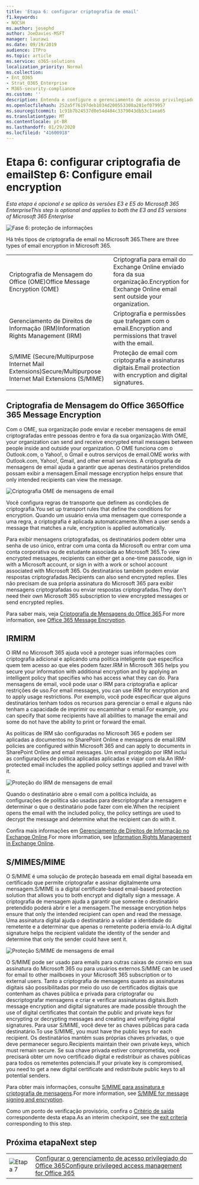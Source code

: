 ```yaml
---
title: 'Etapa 6: configurar criptografia de email'
f1.keywords:
- NOCSH
ms.author: josephd
author: JoeDavies-MSFT
manager: laurawi
ms.date: 09/19/2019
audience: ITPro
ms.topic: article
ms.service: o365-solutions
localization_priority: Normal
ms.collection:
- Ent_O365
- Strat_O365_Enterprise
- M365-security-compliance
ms.custom: ''
description: Entenda e configure o gerenciamento de acesso privilegiado do Office 365.
ms.openlocfilehash: 252a5f76197deb1034d200553308a281ef079957
ms.sourcegitcommit: 1c91b7b24537d0e54d484c3379043db53c1aea65
ms.translationtype: MT
ms.contentlocale: pt-BR
ms.lasthandoff: 01/29/2020
ms.locfileid: "41600918"
---
```

# <a name="step-6-configure-email-encryption"></a><span data-ttu-id="7a608-103">Etapa 6: configurar criptografia de email</span><span class="sxs-lookup"><span data-stu-id="7a608-103">Step 6: Configure email encryption</span></span>

<span data-ttu-id="7a608-104">*Esta etapa é opcional e se aplica às versões E3 e E5 do Microsoft 365 Enterprise*</span><span class="sxs-lookup"><span data-stu-id="7a608-104">*This step is optional and applies to both the E3 and E5 versions of Microsoft 365 Enterprise*</span></span>

![Fase 6: proteção de informações](./media/deploy-foundation-infrastructure/infoprotection_icon-small.png)

<span data-ttu-id="7a608-106">Há três tipos de criptografia de email no Microsoft 365.</span><span class="sxs-lookup"><span data-stu-id="7a608-106">There are three types of email encryption in Microsoft 365.</span></span>

|||
|:-------|:-----|
| <span data-ttu-id="7a608-107">Criptografia de Mensagem do Office (OME)</span><span class="sxs-lookup"><span data-stu-id="7a608-107">Office Message Encryption (OME)</span></span> | <span data-ttu-id="7a608-108">Criptografia para email do Exchange Online enviado fora da sua organização.</span><span class="sxs-lookup"><span data-stu-id="7a608-108">Encryption for Exchange Online email sent outside your organization.</span></span> |
| <span data-ttu-id="7a608-109">Gerenciamento de Direitos de Informação (IRM)</span><span class="sxs-lookup"><span data-stu-id="7a608-109">Information Rights Management (IRM)</span></span> | <span data-ttu-id="7a608-110">Criptografia e permissões que trafegam com o email.</span><span class="sxs-lookup"><span data-stu-id="7a608-110">Encryption and permissions that travel with the email.</span></span> |
| <span data-ttu-id="7a608-111">S/MIME (Secure/Multipurpose Internet Mail Extensions)</span><span class="sxs-lookup"><span data-stu-id="7a608-111">Secure/Multipurpose Internet Mail Extensions (S/MIME)</span></span> | <span data-ttu-id="7a608-112">Proteção de email com criptografia e assinaturas digitais.</span><span class="sxs-lookup"><span data-stu-id="7a608-112">Email protection with encryption and digital signatures.</span></span> |
|||

## <a name="office-365-message-encryption"></a><span data-ttu-id="7a608-113">Criptografia de Mensagem do Office 365</span><span class="sxs-lookup"><span data-stu-id="7a608-113">Office 365 Message Encryption</span></span>

<span data-ttu-id="7a608-114">Com o OME, sua organização pode enviar e receber mensagens de email criptografadas entre pessoas dentro e fora da sua organização.</span><span class="sxs-lookup"><span data-stu-id="7a608-114">With OME, your organization can send and receive encrypted email messages between people inside and outside your organization.</span></span> <span data-ttu-id="7a608-115">O OME funciona com o Outlook.com, o Yahoo!, o Gmail e outros serviços de email.</span><span class="sxs-lookup"><span data-stu-id="7a608-115">OME works with Outlook.com, Yahoo!, Gmail, and other email services.</span></span> <span data-ttu-id="7a608-116">A criptografia de mensagens de email ajuda a garantir que apenas destinatários pretendidos possam exibir a mensagem.</span><span class="sxs-lookup"><span data-stu-id="7a608-116">Email message encryption helps ensure that only intended recipients can view the message.</span></span>

![Criptografia OME de mensagens de email](./media/infoprotect-email-encryption/ome-encryption.png)

<span data-ttu-id="7a608-118">Você configura regras de transporte que definem as condições de criptografia.</span><span class="sxs-lookup"><span data-stu-id="7a608-118">You set up transport rules that define the conditions for encryption.</span></span> <span data-ttu-id="7a608-119">Quando um usuário envia uma mensagem que corresponde a uma regra, a criptografia é aplicada automaticamente.</span><span class="sxs-lookup"><span data-stu-id="7a608-119">When a user sends a message that matches a rule, encryption is applied automatically.</span></span>

<span data-ttu-id="7a608-120">Para exibir mensagens criptografadas, os destinatários podem obter uma senha de uso único, entrar com uma conta da Microsoft ou entrar com uma conta corporativa ou de estudante associada ao Microsoft 365.</span><span class="sxs-lookup"><span data-stu-id="7a608-120">To view encrypted messages, recipients can either get a one-time passcode, sign in with a Microsoft account, or sign in with a work or school account associated with Microsoft 365.</span></span> <span data-ttu-id="7a608-121">Os destinatários também podem enviar respostas criptografadas.</span><span class="sxs-lookup"><span data-stu-id="7a608-121">Recipients can also send encrypted replies.</span></span> <span data-ttu-id="7a608-122">Eles não precisam de sua própria assinatura do Microsoft 365 para exibir mensagens criptografadas ou enviar respostas criptografadas.</span><span class="sxs-lookup"><span data-stu-id="7a608-122">They don't need their own Microsoft 365 subscription to view encrypted messages or send encrypted replies.</span></span>

<span data-ttu-id="7a608-123">Para saber mais, veja [Criptografia de Mensagens do Office 365](https://docs.microsoft.com/Office365/SecurityCompliance/ome).</span><span class="sxs-lookup"><span data-stu-id="7a608-123">For more information, see [Office 365 Message Encryption](https://docs.microsoft.com/Office365/SecurityCompliance/ome).</span></span>

## <a name="irm"></a><span data-ttu-id="7a608-124">IRM</span><span class="sxs-lookup"><span data-stu-id="7a608-124">IRM</span></span>

<span data-ttu-id="7a608-125">O IRM no Microsoft 365 ajuda você a proteger suas informações com criptografia adicional e aplicando uma política inteligente que especifica quem tem acesso ao que eles podem fazer.</span><span class="sxs-lookup"><span data-stu-id="7a608-125">IRM in Microsoft 365 helps you secure your information with additional encryption and by applying an intelligent policy that specifies who has access what they can do.</span></span> <span data-ttu-id="7a608-126">Para mensagens de email, você pode usar o IRM para criptografia e aplicar restrições de uso.</span><span class="sxs-lookup"><span data-stu-id="7a608-126">For email messages, you can use IRM for encryption and to apply usage restrictions.</span></span> <span data-ttu-id="7a608-127">Por exemplo, você pode especificar que alguns destinatários tenham todos os recursos para gerenciar o email e alguns não tenham a capacidade de imprimir ou encaminhar o email.</span><span class="sxs-lookup"><span data-stu-id="7a608-127">For example, you can specify that some recipients have all abilities to manage the email and some do not have the ability to print or forward the email.</span></span> 

<span data-ttu-id="7a608-128">As políticas de IRM são configuradas no Microsoft 365 e podem ser aplicadas a documentos no SharePoint Online e mensagens de email.</span><span class="sxs-lookup"><span data-stu-id="7a608-128">IRM policies are configured within Microsoft 365 and can apply to documents in SharePoint Online and email messages.</span></span> <span data-ttu-id="7a608-129">Um email protegido por IRM inclui as configurações de política aplicadas aplicadas e viajar com ela.</span><span class="sxs-lookup"><span data-stu-id="7a608-129">An IRM-protected email includes the applied policy settings applied and travel with it.</span></span> 

![Proteção do IRM de mensagens de email](./media/infoprotect-email-encryption/irm-protection.png)

<span data-ttu-id="7a608-131">Quando o destinatário abre o email com a política incluída, as configurações de política são usadas para descriptografar a mensagem e determinar o que o destinatário pode fazer com ele.</span><span class="sxs-lookup"><span data-stu-id="7a608-131">When the recipient opens the email with the included policy, the policy settings are used to decrypt the message and determine what the recipient can do with it.</span></span> 

<span data-ttu-id="7a608-132">Confira mais informações em [Gerenciamento de Direitos de Informação no Exchange Online]( https://docs.microsoft.com/office365/SecurityCompliance/information-rights-management-in-exchange-online).</span><span class="sxs-lookup"><span data-stu-id="7a608-132">For more information, see [Information Rights Management in Exchange Online]( https://docs.microsoft.com/office365/SecurityCompliance/information-rights-management-in-exchange-online).</span></span>

## <a name="smime"></a><span data-ttu-id="7a608-133">S/MIME</span><span class="sxs-lookup"><span data-stu-id="7a608-133">S/MIME</span></span>

<span data-ttu-id="7a608-134">O S/MIME é uma solução de proteção baseada em email digital baseada em certificado que permite criptografar e assinar digitalmente uma mensagem.</span><span class="sxs-lookup"><span data-stu-id="7a608-134">S/MIME is a digital certificate-based email-based protection solution that allows you to both encrypt and digitally sign a message.</span></span> <span data-ttu-id="7a608-135">A criptografia de mensagem ajuda a garantir que somente o destinatário pretendido poderá abrir e ler a mensagem.</span><span class="sxs-lookup"><span data-stu-id="7a608-135">The message encryption helps ensure that only the intended recipient can open and read the message.</span></span> <span data-ttu-id="7a608-136">Uma assinatura digital ajuda o destinatário a validar a identidade do remetente e a determinar que apenas o remetente poderia enviá-lo.</span><span class="sxs-lookup"><span data-stu-id="7a608-136">A digital signature helps the recipient validate the identity of the sender and determine that only the sender could have sent it.</span></span>

![Proteção S/MIME de mensagens de email](./media/infoprotect-email-encryption/smime-protection.png)

<span data-ttu-id="7a608-138">O S/MIME pode ser usado para emails para outras caixas de correio em sua assinatura do Microsoft 365 ou para usuários externos.</span><span class="sxs-lookup"><span data-stu-id="7a608-138">S/MIME can be used for email to other mailboxes in your Microsoft 365 subscription or to external users.</span></span>
<span data-ttu-id="7a608-139">Tanto a criptografia de mensagens quanto as assinaturas digitais são possibilitadas por meio do uso de certificados digitais que contenham as chaves pública e privada para criptografar ou descriptografar mensagens e criar e verificar assinaturas digitais.</span><span class="sxs-lookup"><span data-stu-id="7a608-139">Both message encryption and digital signatures are made possible through the use of digital certificates that contain the public and private keys for encrypting or decrypting messages and creating and verifying digital signatures.</span></span>
<span data-ttu-id="7a608-140">Para usar S/MIME, você deve ter as chaves públicas para cada destinatário.</span><span class="sxs-lookup"><span data-stu-id="7a608-140">To use S/MIME, you must have the public keys for each recipient.</span></span> <span data-ttu-id="7a608-141">Os destinatários mantêm suas próprias chaves privadas, o que deve permanecer seguro.</span><span class="sxs-lookup"><span data-stu-id="7a608-141">Recipients maintain their own private keys, which must remain secure.</span></span> <span data-ttu-id="7a608-142">Se sua chave privada estiver comprometida, você precisará obter um novo certificado digital e redistribuir as chaves públicas para todos os remetentes potenciais.</span><span class="sxs-lookup"><span data-stu-id="7a608-142">If your private key is compromised, you need to get a new digital certificate and redistribute public keys to all potential senders.</span></span>

<span data-ttu-id="7a608-143">Para obter mais informações, consulte [S/MIME para assinatura e criptografia de mensagens](https://docs.microsoft.com/Exchange/policy-and-compliance/smime).</span><span class="sxs-lookup"><span data-stu-id="7a608-143">For more information, see [S/MIME for message signing and encryption](https://docs.microsoft.com/Exchange/policy-and-compliance/smime).</span></span>


<span data-ttu-id="7a608-144">Como um ponto de verificação provisório, confira o [Critério de saída](infoprotect-exit-criteria.md#crit-infoprotect-step6) correspondente desta etapa.</span><span class="sxs-lookup"><span data-stu-id="7a608-144">As an interim checkpoint, see the [exit criteria](infoprotect-exit-criteria.md#crit-infoprotect-step6) corresponding to this step.</span></span>

## <a name="next-step"></a><span data-ttu-id="7a608-145">Próxima etapa</span><span class="sxs-lookup"><span data-stu-id="7a608-145">Next step</span></span>

|||
|:-------|:-----|
|![Etapa 7](./media/stepnumbers/Step7.png)|[<span data-ttu-id="7a608-147">Configurar o gerenciamento de acesso privilegiado do Office 365</span><span class="sxs-lookup"><span data-stu-id="7a608-147">Configure privileged access management for Office 365</span></span>](infoprotect-configure-privileged-access-management.md)|
